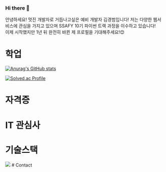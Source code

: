 ### Hi there 👋
안녕하세요! 멋진 개발자로 거듭나고싶은 예비 개발자 김경범입니다!
저는 다양한 웹서비스에 관심을 가지고 있으며 SSAFY 10기 파이썬 트랙 과정을 이수하고 있습니다!  
이제 시작했지만 1년 뒤 완전히 바뀐 제 프로필을 기대해주세요!😊

# 학업
[![Anurag's GitHub stats](https://github-readme-stats.vercel.app/api?username=dreamingbeom)](https://github.com/anuraghazra/github-readme-stats)


[![Solved.ac Profile](http://mazassumnida.wtf/api/v2/generate_badge?boj=gung2227)](https://solved.ac/gung2227/)

# 자격증

# IT 관심사

# 기술스택
<img src="https://img.shields.io/badge/python-BA55D3?style=for-the-badge&logo=python&logoColor=white">
# Contact


<!--
**dreamingbeom/dreamingbeom** is a ✨ _special_ ✨ repository because its `README.md` (this file) appears on your GitHub profile.

Here are some ideas to get you started:

- 🔭 I’m currently working on ...
- 🌱 SSAFY 10기 교육중!
- 👯 I’m looking to collaborate on ...
- 🤔 I’m looking for help with ...
- 💬 Ask me about ...
- 📫 How to reach me: ...
- 😄 Pronouns: ...
- ⚡ Fun fact: ...
-->
